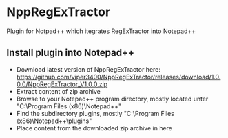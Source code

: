 # NppRegExTractor
Plugin for Notpad++ which itegrates RegExTractor into Notepad++

## Install plugin into Notepad++
* Download latest version of NppRegExTractor here: https://github.com/viper3400/NppRegExTractor/releases/download/1.0.0.0/NppRegExTractor_V1.0.0.zip
* Extract content of zip archive
* Browse to your Notepad++ program directory, mostly located unter "C:\Program Files (x86)\Notepad++"
* Find the subdirectory plugins, mostly "C:\Program Files (x86)\Notepad++\plugins"
* Place content from the downloaded zip archive in here

